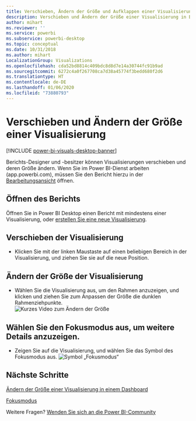 ```yaml
---
title: Verschieben, Ändern der Größe und Aufklappen einer Visualisierung
description: Verschieben und Ändern der Größe einer Visualisierung in Berichten im Power BI-Dienst und in Power BI Desktop
author: mihart
ms.reviewer: ''
ms.service: powerbi
ms.subservice: powerbi-desktop
ms.topic: conceptual
ms.date: 10/31/2018
ms.author: mihart
LocalizationGroup: Visualizations
ms.openlocfilehash: cda52bd8814c409bdc8d8d7e14a30744fc91b9ad
ms.sourcegitcommit: 6272c4a0f267708ca7d38a45774f3bedd680f2d6
ms.translationtype: HT
ms.contentlocale: de-DE
ms.lasthandoff: 01/06/2020
ms.locfileid: "73880793"
---
```

# <a name="move-and-resize-a-visualization-in-a-report"></a>Verschieben und Ändern der Größe einer Visualisierung

[!INCLUDE [power-bi-visuals-desktop-banner](../includes/power-bi-visuals-desktop-banner.md)]

Berichts-Designer und -besitzer können Visualisierungen verschieben und deren Größe ändern. Wenn Sie im Power BI-Dienst arbeiten (app.powerbi.com), müssen Sie den Bericht hierzu in der [Bearbeitungsansicht](../service-interact-with-a-report-in-editing-view.md) öffnen. 

## <a name="open-the-report"></a>Öffnen des Berichts
Öffnen Sie in Power BI Desktop einen Bericht mit mindestens einer Visualisierung, oder [erstellen Sie eine neue Visualisierung](power-bi-report-add-visualizations-i.md). 

## <a name="move-the-visualization"></a>Verschieben der Visualisierung
* Klicken Sie mit der linken Maustaste auf einen beliebigen Bereich in der Visualisierung, und ziehen Sie sie auf die neue Position.

## <a name="resize-the-visualization"></a>Ändern der Größe der Visualisierung
* Wählen Sie die Visualisierung aus, um den Rahmen anzuzeigen, und klicken und ziehen Sie zum Anpassen der Größe die dunklen Rahmenziehpunkte.  
  ![Kurzes Video zum Ändern der Größe](media/power-bi-visualization-move-and-resize/untitled.gif)

## <a name="select-focus-mode-to-see-more-detail"></a>Wählen Sie den Fokusmodus aus, um weitere Details anzuzeigen.
* Zeigen Sie auf die Visualisierung, und wählen Sie das Symbol des Fokusmodus aus.
  ![Symbol „Fokusmodus“](media/power-bi-visualization-move-and-resize/pbi_popouticon.jpg)

## <a name="next-steps"></a>Nächste Schritte
[Ändern der Größe einer Visualisierung in einem Dashboard](../service-dashboard-edit-tile.md)  

[Fokusmodus](../consumer/end-user-focus.md)

Weitere Fragen? [Wenden Sie sich an die Power BI-Community](https://community.powerbi.com/)